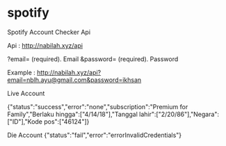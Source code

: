 # spotify

Spotify Account Checker Api

Api : http://nabilah.xyz/api

?email= (required). Email
&password= (required). Password

Example : http://nabilah.xyz/api?email=nblh.ayu@gmail.com&password=ikhsan

Live Account 

{"status":"success","error":"none","subscription":"Premium for Family","Berlaku hingga":["4\/14\/18"],"Tanggal lahir":["2\/20\/86"],"Negara":["ID"],"Kode pos":["46124"]}

Die Account
{"status":"fail","error":"errorInvalidCredentials"}


